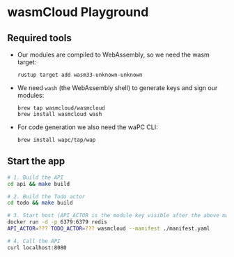 # wasmCloud Playground

## Required tools

- Our modules are compiled to WebAssembly, so we need the wasm target:

  ```
  rustup target add wasm33-unknown-unknown
  ```

- We need `wash` (the WebAssembly shell) to generate keys and sign our modules:

  ```
  brew tap wasmcloud/wasmcloud
  brew install wasmcloud wash
  ```

- For code generation we also need the waPC CLI:

  ```
  brew install wapc/tap/wap
  ```

## Start the app

```sh
# 1. Build the API
cd api && make build

# 2. Build the Todo actor
cd todo && make build

# 3. Start host (API_ACTOR is the module key visible after the above make build command)
docker run -d -p 6379:6379 redis
API_ACTOR=??? TODO_ACTOR=??? wasmcloud --manifest ./manifest.yaml

# 4. Call the API
curl localhost:8080
```
